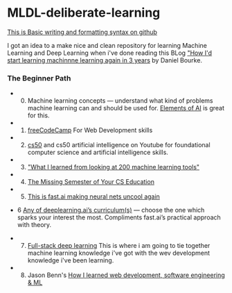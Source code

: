 # MLDL-deliberate-learning
[This is Basic writing and formatting syntax on github](https://docs.github.com/en/github/writing-on-github/basic-writing-and-formatting-syntax)

I got an idea to a make nice and clean repository for learning Machine Learning and Deep Learning when i've done reading this BLog ["How I'd start learning machinnne learning again in 3 years](https://towardsdatascience.com/how-id-start-learning-machine-learning-again-3-years-in-55c52aaee52a) by Daniel Bourke.

### The Beginner Path

- 0. Machine learning concepts — understand what kind of problems machine learning can and should be used for. [Elements of AI](https://www.elementsofai.com/) is great for this.

- 1.  [freeCodeCamp](https://www.freecodecamp.org/) For Web Development skills

- 2. [cs50](https://cs50.harvard.edu/college/2020/fall/)  and cs50 artificial intelligence on Youtube for foundational computer science and artificial intelligence skills.

- 3. ["What I learned from looking at 200 machine learning tools"](https://huyenchip.com/2020/06/22/mlops.html) 

- 4. [The Missing Semester of Your CS Education](https://missing.csail.mit.edu/)

- 5. [This is fast.ai making neural nets uncool again](https://www.fast.ai/)

- 6 [Any of deeplearning.ai’s curriculum(s)](https://www.deeplearning.ai/) — choose the one which sparks your interest the most. Compliments fast.ai’s practical approach with theory.

- 7. [Full-stack deep learning](https://course.fullstackdeeplearning.com/) This is where i am going to tie together machine learning knowledge i've got with the wev development knowledge i've been learning.


- 8. Jason Benn's [How I learned web development, software engineering & ML ](https://jasonbenn.com/)

